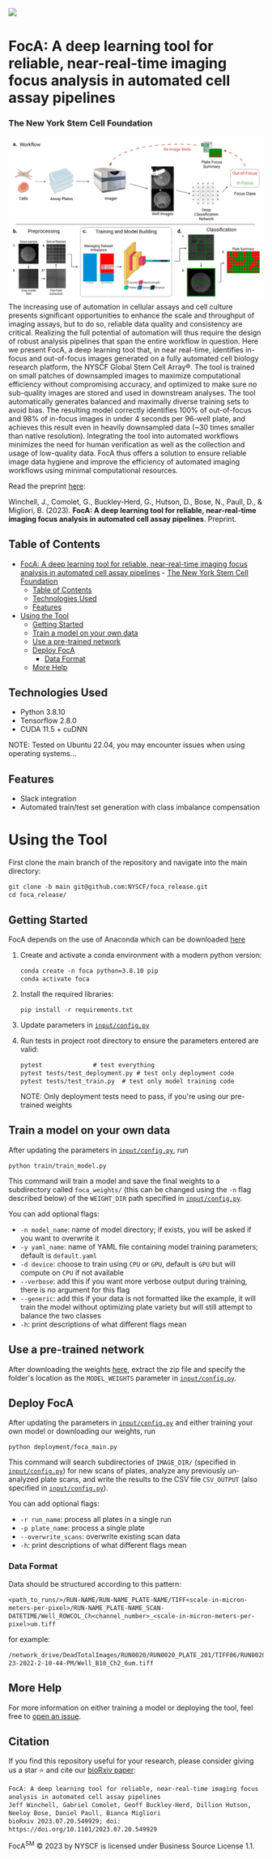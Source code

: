 [<img src="https://img.shields.io/badge/license-Business%20Source%20License%201.1-red?style=flat-square&logo=appveyor"></img>](https://github.com/NYSCF/foca_release/blob/main/LICENSE)
# FocA: A deep learning tool for reliable, near-real-time imaging focus analysis in automated cell assay pipelines
<!-- > Deep learning-based tool for classifying focal quality of microscopy images in highly automated cell production pipelines -->
<!-- > Live demo [_here_](https://www.example.com). If you have the project hosted somewhere, include the link here. -->
### The New York Stem Cell Foundation
<img src="https://github.com/NYSCF/FocA_release/blob/main/assets/figures/fig1_workflow.png"></img>
The increasing use of automation in cellular assays and cell culture presents significant opportunities to enhance the scale and throughput of imaging assays, but to do so, reliable data quality and consistency are critical. Realizing the full potential of automation will thus require the design of robust analysis pipelines that span the entire workflow in question. Here we present FocA, a deep learning tool that, in near real-time, identifies in-focus and out-of-focus images generated on a fully automated cell biology research platform, the NYSCF Global Stem Cell Array®. The tool is trained on small patches of downsampled images to maximize computational efficiency without compromising accuracy, and optimized to make sure no sub-quality images are stored and used in downstream analyses. The tool automatically generates balanced and maximally diverse training sets to avoid bias. The resulting model correctly identifies 100% of out-of-focus and 98% of in-focus images in under 4 seconds per 96-well plate, and achieves this result even in heavily downsampled data (~30 times smaller than native resolution). Integrating the tool into automated workflows minimizes the need for human verification as well as the collection and usage of low-quality data. FocA thus offers a solution to ensure reliable image data hygiene and improve the efficiency of automated imaging workflows using minimal computational resources.

Read the preprint [here](https://www.biorxiv.org/content/10.1101/2023.07.20.549929v1):

Winchell, J., Comolet, G., Buckley-Herd, G., Hutson, D., Bose, N., Paull, D., & Migliori, B. (2023). **FocA: A deep learning tool for reliable, near-real-time imaging focus analysis in automated cell assay pipelines**. Preprint.
## Table of Contents
- [FocA: A deep learning tool for reliable, near-real-time imaging focus analysis in automated cell assay pipelines](#foca-a-deep-learning-tool-for-reliable-near-real-time-imaging-focus-analysis-in-automated-cell-assay-pipelines)
		- [The New York Stem Cell Foundation](#the-new-york-stem-cell-foundation)
	- [Table of Contents](#table-of-contents)
	- [Technologies Used](#technologies-used)
	- [Features](#features)
- [Using the Tool](#using-the-tool)
	- [Getting Started](#getting-started)
	- [Train a model on your own data](#train-a-model-on-your-own-data)
	- [Use a pre-trained network](#use-a-pre-trained-network)
	- [Deploy FocA](#deploy-foca)
		- [Data Format](#data-format)
	- [More Help](#more-help)



<!-- - Provide general information about your project here.
- What problem does it (intend to) solve?
- What is the purpose of your project?
- Why did you undertake it? -->
<!-- You don't have to answer all the questions - just the ones relevant to your project. -->


## Technologies Used
- Python 3.8.10
- Tensorflow 2.8.0
- CUDA 11.5 + cuDNN

NOTE: Tested on Ubuntu 22.04, you may encounter issues when using operating systems...
## Features
- Slack integration
- Automated train/test set generation with class imbalance compensation



# Using the Tool
First clone the main branch of the repository and navigate into the main directory:
```
git clone -b main git@github.com:NYSCF/foca_release.git
cd foca_release/
```
## Getting Started
FocA depends on the use of Anaconda which can be downloaded [here](https://www.anaconda.com/products/distribution)
1. Create and activate a conda environment with a modern python version:
	```
	conda create -n foca python=3.8.10 pip
	conda activate foca
	```
2. Install the required libraries:
	```
	pip install -r requirements.txt
	```
3. Update parameters in [`input/config.py`](https://github.com/NYSCF/foca_release/blob/main/input/config.py)

4. Run tests in project root directory to ensure the parameters entered are valid:
	```
	pytest				# test everything
	pytest tests/test_deployment.py	# test only deployment code
	pytest tests/test_train.py	# test only model training code
	```
	NOTE: Only deployment tests need to pass, if you're using our pre-trained weights
	
## Train a model on your own data

After updating the parameters in [`input/config.py`](https://github.com/NYSCF/foca_release/blob/main/input/config.py), run
```
python train/train_model.py
```
This command will train a model and save the final weights to a subdirectory called `foca_weights/` (this can be changed using the `-n` flag described below) of the `WEIGHT_DIR` path specified in [`input/config.py`](https://github.com/NYSCF/foca_release/blob/main/input/config.py).

You can add optional flags:
- `-n model_name`: name of model directory; if exists, you will be asked if you want to overwrite it
- `-y yaml_name`: name of YAML file containing model training parameters; default is `default.yaml`
- `-d device`: choose to train using `CPU` or `GPU`, default is `GPU` but will compute on `CPU` if not available
- `--verbose`: add this if you want more verbose output during training, there is no argument for this flag
- `--generic`: add this if your data is not formatted like the example, it will train the model without optimizing plate variety but will still attempt to balance the two classes
- `-h`: print descriptions of what different flags mean
## Use a pre-trained network
After downloading the weights [here](https://storage.googleapis.com/foca2023/pretrained_weights/foca_weights.zip), extract the zip file and specify the folder's location as the `MODEL_WEIGHTS` parameter in [`input/config.py`](https://github.com/NYSCF/foca_release/blob/main/input/config.py).

## Deploy FocA
After updating the parameters in [`input/config.py`](https://github.com/NYSCF/foca_release/blob/main/input/config.py) and either training your own model or downloading our weights, run
```
python deployment/foca_main.py 
```
This command will search subdirectories of `IMAGE_DIR/` (specified in [`input/config.py`](https://github.com/NYSCF/foca_release/blob/main/input/config.py)) for new scans of plates, analyze any previously un-analyzed plate scans, and write the results to the CSV file `CSV_OUTPUT` (also specified in [`input/config.py`](https://github.com/NYSCF/foca_release/blob/main/input/config.py)).

You can add optional flags:
- `-r run_name`: process all plates in a single run
- `-p plate_name`: process a single plate
- `--overwrite_scans`: overwrite existing scan data
- `-h`: print descriptions of what different flags mean

### Data Format
Data should be structured according to this pattern:
```
<path_to_runs/>/RUN-NAME/RUN-NAME_PLATE-NAME/TIFF<scale-in-micron-meters-per-pixel>/RUN-NAME_PLATE-NAME_SCAN-DATETIME/Well_ROWCOL_Ch<channel_number>_<scale-in-micron-meters-per-pixel>um.tiff
```
for example:
```
/network_drive/DeadTotalImages/RUN0020/RUN0020_PLATE_201/TIFF06/RUN0020_PLATE_201_11-23-2022-2-10-44-PM/Well_B10_Ch2_6um.tiff
```
<!-- ## Usage
How does one go about using it?
Provide various use cases and code examples here.

`write-your-code-here` -->

## More Help
For more information on either training a model or deploying the tool, feel free to [open an issue](https://github.com/NYSCF/foca_release/issues).

## Citation
If you find this repository useful for your research, please consider giving us a star ⭐ and cite our [bioRxiv paper](https://www.biorxiv.org/content/10.1101/2023.07.20.549929v1):

```
FocA: A deep learning tool for reliable, near-real-time imaging focus analysis in automated cell assay pipelines
Jeff Winchell, Gabriel Comolet, Geoff Buckley-Herd, Dillion Hutson, Neeloy Bose, Daniel Paull, Bianca Migliori 
bioRxiv 2023.07.20.549929; doi: https://doi.org/10.1101/2023.07.20.549929
```
FocA<sup>SM</sup> &copy; 2023 by NYSCF is licensed under Business Source License 1.1.
